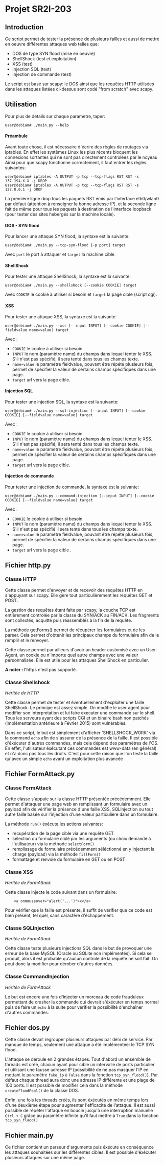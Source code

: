 # Projet SR2I-203

## Introduction

Ce script permet de tester la présence de plusieurs failles et aussi de mettre en oeuvre différentes attaques web telles que:
* DOS de type SYN flood (mise en oeuvre)
* ShellShock (test et exploitation)
* XSS (test)
* Injection SQL (test)
* Injection de commande (test)

Le script est basé sur scapy: le DOS ainsi que les requêtes HTTP utilisées dans les attaques listées ci-dessus sont codé "from scratch" avec scapy.

## Utilisation
Pour plus de détails sur chaque paramètre, taper:

    user@debian# ./main.py --help

#### Préambule

Avant toute chose, il est nécessaire d'écrire des règles de routages via iptables. En effet les systèmes Linux les plus récents bloquent les connexions sortantes qui ne sont pas directement controlées par le noyeau. Ainsi pour que scapy fonctionne correctement, il faut entrer les règles suivantes:

    user@debian# iptables -A OUTPUT -p tcp --tcp-flags RST RST -s 137.194.X.X -j DROP
    user@debian# iptables -A OUTPUT -p tcp --tcp-flags RST RST -s 127.0.0.1 -j DROP

La première ligne drop tous les paquets RST émis par l'interface eth0/wlan0 par défaut (attention à renseigner la bonne adresse IP). et la seconde ligne fait de même pour tous les paquets à destination de l'interface loopback (pour tester des sites hebergés sur la machine locale).

#### DOS - SYN flood
Pour lancer une attaque SYN flood, la syntaxe est la suivante:

    user@debian# ./main.py --tcp-syn-flood [-p port] target

Avec `port` le port à attaquer et `target` la machine cible.

#### ShellShock
Pour tester une attaque ShellShock, la syntaxe est la suivante:

    user@debian# ./main.py --shellshock [--cookie COOKIE] target

Avec `COOKIE` le cookie à utiliser si besoin et `target` la page cible (script cgi).

#### XSS
Pour tester une attaque XSS, la syntaxe est la suivante:

    user@debian# ./main.py --xss [--input INPUT] [--cookie COOKIE] [--fieldvalue name=value] target

Avec :
* `COOKIE` le cookie à utiliser si besoin
* `INPUT` le nom (paramètre name) du champs dans lequel tenter le XSS. S'il n'est pas spécifié, il sera tenté dans tous les champs texte.
* `name=value` le paramètre fieldvalue, pouvant être répété plusieurs fois, permet de spécifier la valeur de certains champs spécifiques dans une page.
* `target` url vers la page cible.

#### Injection SQL
Pour tester une injection SQL, la syntaxe est la suivante:

    user@debian# ./main.py --sql-injection [--input INPUT] [--cookie COOKIE] [--fieldvalue name=value] target

Avec :
* `COOKIE` le cookie à utiliser si besoin
* `INPUT` le nom (paramètre name) du champs dans lequel tenter le XSS. S'il n'est pas spécifié, il sera tenté dans tous les champs texte.
* `name=value` le paramètre fieldvalue, pouvant être répété plusieurs fois, permet de spécifier la valeur de certains champs spécifiques dans une page.
* `target` url vers la page cible.

#### Injection de commande
Pour tester une injection de commande, la syntaxe est la suivante:

    user@debian# ./main.py --command-injection [--input INPUT] [--cookie COOKIE] [--fieldvalue name=value] target

Avec :
* `COOKIE` le cookie à utiliser si besoin
* `INPUT` le nom (paramètre name) du champs dans lequel tenter le XSS. S'il n'est pas spécifié il sera tenté dans tous les champs texte.
* `name=value` le paramètre fieldvalue, pouvant être répété plusieurs fois, permet de spécifier la valeur de certains champs spécifiques dans une page.
* `target` url vers la page cible .

## Fichier http.py

### Classe HTTP
Cette classe permet d'envoyer et de recevoir des requêtes HTTP en s'appuyant sur scapy.
Elle gère tout particulièrement les requêtes GET et POST.

La gestion des requêtes étant faite par scapy, la couche TCP est entièrement controlée par la classe du SYN/ACK au FIN/ACK. Les fragments sont collectés, acquitté puis réassemblés à la fin de la requête.

La méthode getForms() permet de récupérer les formulaires et de les parser. Cela permet d'obtenir les principaux champs du formulaire afin de le remplir et le renvoyer.

Cette classe permet par ailleurs d'avoir un header customisé avec un User-Agent, un cookie ou n'importe quel autre champs avec une valeur personnalisée. Elle est utile pour les attaques ShellShock en particulier.

**A noter :** l'https n'est pas supporté.


### Classe Shellshock
*Héritée de HTTP*

Cette classe permet de tester et éventuellement d'exploiter une faille ShellShock. Le principe est assez simple. On modifie le user agent pour modifier son interpretation et lui faire executer une commande sur le shell. Tous les serveurs ayant des scripts CGI et un binaire bash non patchés (implémentation antérieure à Février 2015) sont vulnérables.

Dans ce script, le but est simplement d'afficher 'SHELLSHOCK_WORK' via la command `echo` afin de s'assurer de la présence de la faille.
Il est possible d'éxécuter d'autres commandes, mais cela dépend des paramètres de l'OS. En effet, l'utilisateur éxécutant ces commandes est www-data (en général) et n'a donc pas tous les droits. C'est pour cette raison que l'on teste la faille qu'avec un simple `echo` avant un exploitation plus avancée

## Fichier FormAttack.py

### Classe FormAttack

Cette classe s'appuie sur la classe HTTP présentée précédemment. Elle permet d'attaquer une page web en remplissant un formulaire avec un payload afin de vérifier la présence d'une faille XSS, SQLInjection ou tout autre faille basée sur l'injection d'une valeur particulière dans un formulaire.

La méthode `run()` éxécute les actions suivantes:
* recupération de la page cible via une requête GET
* sélection du formulaire ciblé par les arguments (ou choix demandé à l'utilisateur) via la méthode `selectForm()`
* remplissage du formulaire précédemment séléctionné en y injectant la charge (payload) via la méthode `fillForm()`
* formattage et renvoie du formulaire en GET ou en POST

### Classe XSS
*Héritée de FormAttack*

Cette classe injecte le code suivant dans un formulaire:
```
    <a onmouseover="alert('...')">x</a>
```
Pour vérifier que la faille est présente, il suffit de vérifier que ce code est bien présent, tel quel, sans caractère d'échappement.

### Classe SQLInjection
*Héritée de FormAttack*

Cette classe teste plusieurs injections SQL dans le but de provoquer une erreur de la base MySQL (Oracle ou SQLite non implémentés). Si cela se produit, alors il est probable qu'aucun controle de la requête ne soit fait. On peut donc la modifier pour dérober d'autres données.

### Classe CommandInjection
*Héritée de FormAttack*

Le but est encore une fois d'injecter un morceau de code frauduleux permettant de crasher la commande qui devrait s'éxécuter en temps normal puis de faire un `echo` à la suite pour vérifier la possibilité d'enchaîner d'autres commandes.

## Fichier dos.py

Cette classe devait regrouper plusieurs attaques par déni de service. Par manque de temps, seulement une attaque a été implémentée: le TCP SYN flood.

L'attaque se déroule en 2 grandes étapes. Tout d'abord un ensemble de threads est créé, chacun ayant pour cible un intervalle de ports particulier et utilisant une fausse adresse IP (possibilité de ne pas masquer l'IP en mettant le paramètre `fake_ip` à `False` dans la fonction `tcp_syn_flood()`).
Par défaut chaque thread aura donc une adresse IP différente et une plage de 100 ports. Il est possible de modifier cela dans la méthode `createFloodPool()` de la classe DOS.

Enfin, une fois les threads créés, ils sont éxécutés en même temps lors d'une deuxième étape pour augmenter l'efficacité de l'attaque.
Il est aussi possible de répéter l'attaque en boucle jusqu'à une interruption manuelle `Ctrl + C` grâce au paramètre infinite qu'il faut mettre à `True` dans la fonction `tcp_syn_flood()`

## Fichier main.py
Ce fichier contient un parseur d'arguments puis éxécute en conséquence les attaques souhaitées sur les différentes cibles.
Il est possible d'éxécuter plusieurs attaques sur une même page.
